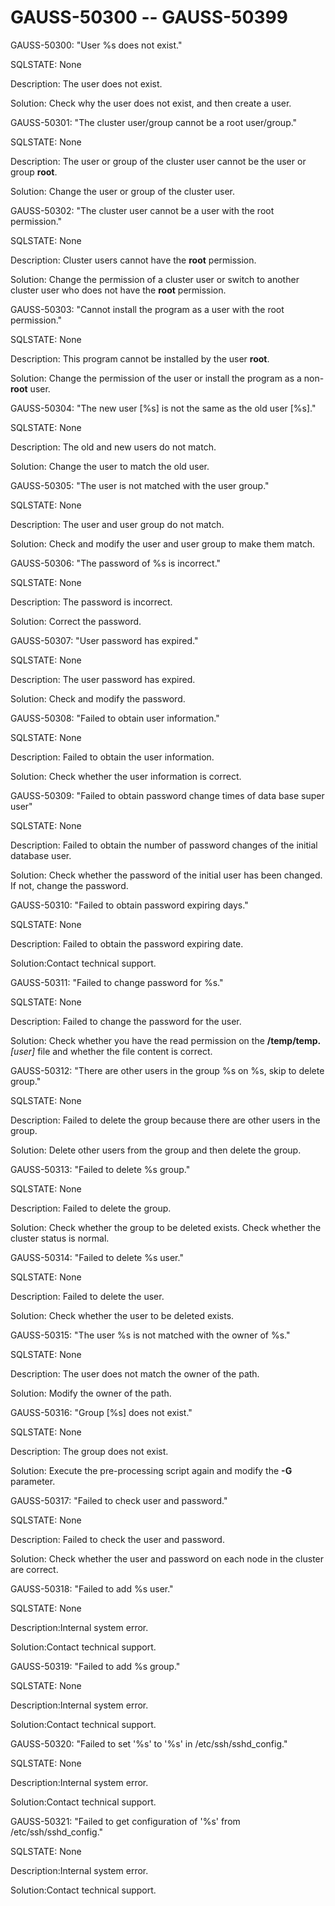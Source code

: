# GAUSS-50300 -- GAUSS-50399<a name="EN-US_TOPIC_0302073306"></a>

GAUSS-50300: "User %s does not exist."

SQLSTATE: None

Description: The user does not exist.

Solution: Check why the user does not exist, and then create a user.

GAUSS-50301: "The cluster user/group cannot be a root user/group."

SQLSTATE: None

Description: The user or group of the cluster user cannot be the user or group  **root**.

Solution: Change the user or group of the cluster user.

GAUSS-50302: "The cluster user cannot be a user with the root permission."

SQLSTATE: None

Description: Cluster users cannot have the  **root**  permission.

Solution: Change the permission of a cluster user or switch to another cluster user who does not have the  **root**  permission.

GAUSS-50303: "Cannot install the program as a user with the root permission."

SQLSTATE: None

Description: This program cannot be installed by the user  **root**.

Solution: Change the permission of the user or install the program as a non-**root**  user.

GAUSS-50304: "The new user \[%s\] is not the same as the old user \[%s\]."

SQLSTATE: None

Description: The old and new users do not match.

Solution: Change the user to match the old user.

GAUSS-50305: "The user is not matched with the user group."

SQLSTATE: None

Description: The user and user group do not match.

Solution: Check and modify the user and user group to make them match.

GAUSS-50306: "The password of %s is incorrect."

SQLSTATE: None

Description: The password is incorrect.

Solution: Correct the password.

GAUSS-50307: "User password has expired."

SQLSTATE: None

Description: The user password has expired.

Solution: Check and modify the password.

GAUSS-50308: "Failed to obtain user information."

SQLSTATE: None

Description: Failed to obtain the user information.

Solution: Check whether the user information is correct.

GAUSS-50309: "Failed to obtain password change times of data base super user"

SQLSTATE: None

Description: Failed to obtain the number of password changes of the initial database user.

Solution: Check whether the password of the initial user has been changed. If not, change the password.

GAUSS-50310: "Failed to obtain password expiring days."

SQLSTATE: None

Description: Failed to obtain the password expiring date.

Solution:Contact technical support.

GAUSS-50311: "Failed to change password for %s."

SQLSTATE: None

Description: Failed to change the password for the user.

Solution: Check whether you have the read permission on the  **/temp/temp.**_\[user\]_  file and whether the file content is correct.

GAUSS-50312: "There are other users in the group %s on %s, skip to delete group."

SQLSTATE: None

Description: Failed to delete the group because there are other users in the group.

Solution: Delete other users from the group and then delete the group.

GAUSS-50313: "Failed to delete %s group."

SQLSTATE: None

Description: Failed to delete the group.

Solution: Check whether the group to be deleted exists. Check whether the cluster status is normal.

GAUSS-50314: "Failed to delete %s user."

SQLSTATE: None

Description: Failed to delete the user.

Solution: Check whether the user to be deleted exists.

GAUSS-50315: "The user %s is not matched with the owner of %s."

SQLSTATE: None

Description: The user does not match the owner of the path.

Solution: Modify the owner of the path.

GAUSS-50316: "Group \[%s\] does not exist."

SQLSTATE: None

Description: The group does not exist.

Solution: Execute the pre-processing script again and modify the  **-G**  parameter.

GAUSS-50317: "Failed to check user and password."

SQLSTATE: None

Description: Failed to check the user and password.

Solution: Check whether the user and password on each node in the cluster are correct.

GAUSS-50318: "Failed to add %s user."

SQLSTATE: None

Description:Internal system error.

Solution:Contact technical support.

GAUSS-50319: "Failed to add %s group."

SQLSTATE: None

Description:Internal system error.

Solution:Contact technical support.

GAUSS-50320: "Failed to set '%s' to '%s' in /etc/ssh/sshd\_config."

SQLSTATE: None

Description:Internal system error.

Solution:Contact technical support.

GAUSS-50321: "Failed to get configuration of '%s' from /etc/ssh/sshd\_config."

SQLSTATE: None

Description:Internal system error.

Solution:Contact technical support.

